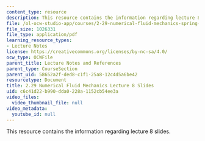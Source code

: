 ```yaml
---
content_type: resource
description: This resource contains the information regarding lecture 8 slides.
file: /ol-ocw-studio-app/courses/2-29-numerical-fluid-mechanics-spring-2015/c6c41d22b990dda0228a1152cb54ee3a_MIT2_29S15_Lecture8.pdf
file_size: 1026331
file_type: application/pdf
learning_resource_types:
- Lecture Notes
license: https://creativecommons.org/licenses/by-nc-sa/4.0/
ocw_type: OCWFile
parent_title: Lecture Notes and References
parent_type: CourseSection
parent_uid: 58652a2f-ded8-c1f1-25a8-12c4d5a6be42
resourcetype: Document
title: 2.29 Numerical Fluid Mechanics Lecture 8 Slides
uid: c6c41d22-b990-dda0-228a-1152cb54ee3a
video_files:
  video_thumbnail_file: null
video_metadata:
  youtube_id: null
---
```

This resource contains the information regarding lecture 8 slides.
